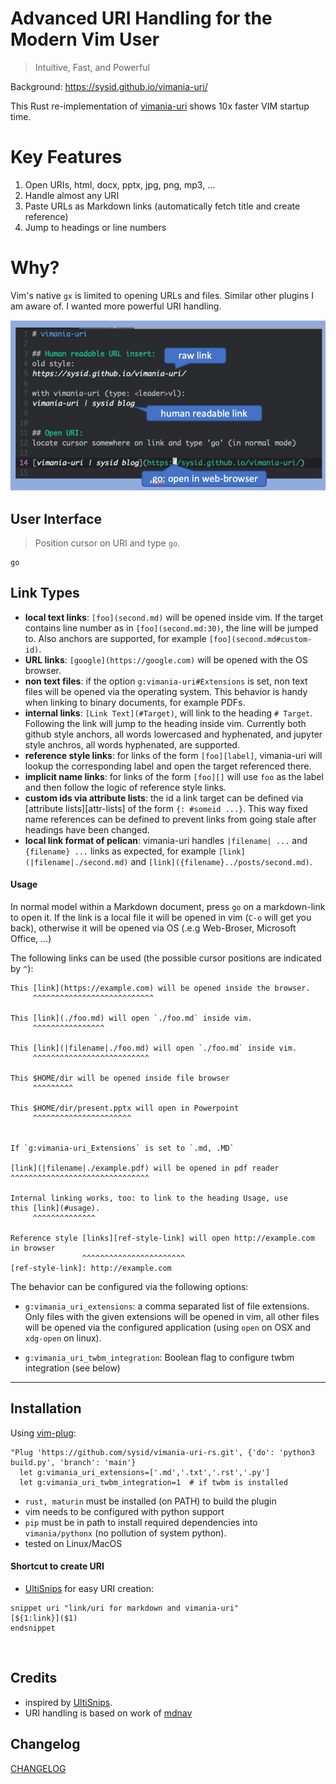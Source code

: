 # Advanced URI Handling for the Modern Vim User

> Intuitive, Fast, and Powerful

Background: https://sysid.github.io/vimania-uri/

This Rust re-implementation of [vimania-uri](https://github.com/sysid/vimania-uri)
shows 10x faster VIM startup time.

# Key Features
1. Open URIs, html, docx, pptx, jpg, png, mp3, ...
2. Handle almost any URI
3. Paste URLs as Markdown links (automatically fetch title and create reference)
4. Jump to headings or line numbers

# Why?
Vim's native `gx` is limited to opening URLs and files.
Similar other plugins I am aware of. I wanted more powerful URI handling.

![demo](vimania-uri-demo.png)

## User Interface

> Position cursor on URI and type `go`.

    go

## Link Types
- **local text links**:
    `[foo](second.md)` will be opened inside vim.
    If the target contains line number as in `[foo](second.md:30)`, the line
    will be jumped to.
    Also anchors are supported, for example `[foo](second.md#custom-id)`.
- **URL links**:
    `[google](https://google.com)` will be opened with the OS browser.
- **non text files**:
    if the option `g:vimania-uri#Extensions` is set, non text files will be opened
    via the operating system.
    This behavior is handy when linking to binary documents, for example PDFs.
- **internal links**:
    `[Link Text](#Target)`, will link to the heading `# Target`.
    Following the link will jump to the heading inside vim.
    Currently both github style anchors, all words lowercased and hyphenated,
    and jupyter style anchros, all words hyphenated, are supported.
- **reference style links**:
    for links of the form `[foo][label]`, vimania-uri will lookup the corresponding
    label and open the target referenced there.
- **implicit name links**:
    for links of the form `[foo][]` will use `foo` as the label and then follow
    the logic of reference style links.
- **custom ids via attribute lists**:
    the id a link target can be defined via [attribute lists][attr-lists] of
    the form `{: #someid ...}`.
    This way fixed name references can be defined to prevent links from going
    stale after headings have been changed.
- **local link format of pelican**:
    vimania-uri handles `|filename| ...` and `{filename} ...` links as expected, for
    example `[link](|filename|./second.md)` and
    `[link]({filename}../posts/second.md)`.


#### Usage

In normal model within a Markdown document, press `go` on a markdown-link to open it.
If the link is a local file it will be opened in vim (`C-o` will get you back),
otherwise it will be opened via OS (.e.g Web-Broser, Microsoft Office, ...)

The following links can be used (the possible cursor positions are indicated by `^`):

    This [link](https://example.com) will be opened inside the browser.
         ^^^^^^^^^^^^^^^^^^^^^^^^^^^

    This [link](./foo.md) will open `./foo.md` inside vim.
         ^^^^^^^^^^^^^^^^

    This [link](|filename|./foo.md) will open `./foo.md` inside vim.
         ^^^^^^^^^^^^^^^^^^^^^^^^^^

    This $HOME/dir will be opened inside file browser
         ^^^^^^^^^

    This $HOME/dir/present.pptx will open in Powerpoint
         ^^^^^^^^^^^^^^^^^^^^^^


    If `g:vimania-uri_Extensions` is set to `.md, .MD`

    [link](|filename|./example.pdf) will be opened in pdf reader
    ^^^^^^^^^^^^^^^^^^^^^^^^^^^^^^^

    Internal linking works, too: to link to the heading Usage, use
    this [link](#usage).
         ^^^^^^^^^^^^^^

    Reference style [links][ref-style-link] will open http://example.com in browser
                    ^^^^^^^^^^^^^^^^^^^^^^^
    [ref-style-link]: http://example.com


The behavior can be configured via the following options:

- `g:vimania_uri_extensions`:
    a comma separated list of file extensions.
    Only files with the given extensions will be opened in vim, all other
    files will be opened via the configured application (using `open` on OSX
    and `xdg-open` on linux).

- `g:vimania_uri_twbm_integration`:
    Boolean flag to configure twbm integration (see below)

---

## Installation
Using [vim-plug](https://github.com/junegunn/vim-plug):
```vim
"Plug 'https://github.com/sysid/vimania-uri-rs.git', {'do': 'python3 build.py', 'branch': 'main'}
  let g:vimania_uri_extensions=['.md','.txt','.rst','.py']
  let g:vimania_uri_twbm_integration=1  # if twbm is installed
```
- `rust, maturin` must be installed (on PATH) to build the plugin
- vim needs to be configured with python support
- `pip` must be in path to install required dependencies into `vimania/pythonx` (no pollution of system python).
- tested on Linux/MacOS


#### Shortcut to create URI
- [UltiSnips](https://github.com/SirVer/ultisnips) for easy URI creation:
```
snippet uri "link/uri for markdown and vimania-uri"
[${1:link}]($1)
endsnippet
```
<br>

## Credits
- inspired by [UltiSnips](https://github.com/SirVer/ultisnips).
- URI handling is based on work of [mdnav](https://github.com/chmp/mdnav)


## Changelog
[CHANGELOG](https://github.com/sysid/vimania-uri/blob/master/CHANGELOG.rst)

<!-- Badges -->
